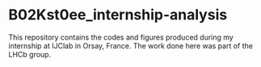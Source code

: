 # B02Kst0ee_internship-analysis
This repository contains the codes and figures produced during my internship at IJClab in Orsay, France.
The work done here was part of the LHCb group.
